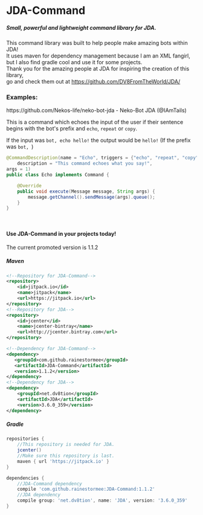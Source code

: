 <h1>JDA-Command</h1>
<h5>Small, powerful and lightweight command library for JDA.</h5>

This command library was built to help people make amazing bots within JDA!
<br>
It uses maven for dependency management because I am an XML fangirl,<br>but I also find gradle cool and use it for some projects.
<br>
Thank you for the amazing people at JDA for inspiring the creation of this library,<br>go and check them out at <link>https://github.com/DV8FromTheWorld/JDA/</link> 

<h3>Examples:</h3>
https://github.com/Nekos-life/neko-bot-jda - Neko-Bot JDA (@IAmTails) 


This is a command which echoes the input of the user if their sentence begins with the bot's prefix and `echo`, `repeat` or `copy`.


If the input was `bot, echo hello!` the output would be `hello!` (If the prefix was `bot, `) 
```java
@CommandDescription(name = "Echo", triggers = {"echo", "repeat", "copy"}, 
    description = "This command echoes what you say!", 
args = 1)
public class Echo implements Command {

    @Override
    public void execute(Message message, String args) {
        message.getChannel().sendMessage(args).queue();
    }
}
```

<br>
<h4>Use JDA-Command in your projects today!</h4>

The current promoted version is 1.1.2

<h5>Maven</h5>

```xml
<!--Repository for JDA-Command-->
<repository>
    <id>jitpack.io</id>
    <name>jitpack</name>
    <url>https://jitpack.io</url>
</repository>
<!--Repository for JDA-->
<repository>
    <id>jcenter</id>
    <name>jcenter-bintray</name>
    <url>http://jcenter.bintray.com</url>
</repository>
```

```xml
<!--Dependency for JDA-Command-->
<dependency>
   <groupId>com.github.rainestormee</groupId>
   <artifactId>JDA-Command</artifactId>
   <version>1.1.2</version>
</dependency>
<!--Dependency for JDA-->
<dependency>
    <groupId>net.dv8tion</groupId>
    <artifactId>JDA</artifactId>
    <version>3.6.0_359</version>
</dependency>
```

<h5>Gradle</h5>

```gradle
repositories {
    //This repository is needed for JDA.
    jcenter()
    //Make sure this repository is last.
    maven { url 'https://jitpack.io' }
}

dependencies {
    //JDA-Command dependency
    compile 'com.github.rainestormee:JDA-Command:1.1.2'
    //JDA dependency
    compile group: 'net.dv8tion', name: 'JDA', version: '3.6.0_359'
}
```
